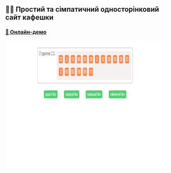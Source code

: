 ## 👩‍⚖️ Простий та сімпатичний односторінковий сайт кафешки 
### [🔗 Онлайн-демо](https://alexsand-r.github.io/our-place/)
<p align="center">
  <img src="img/45.png" alt="Image 1" width="800" height="400">
</p>

